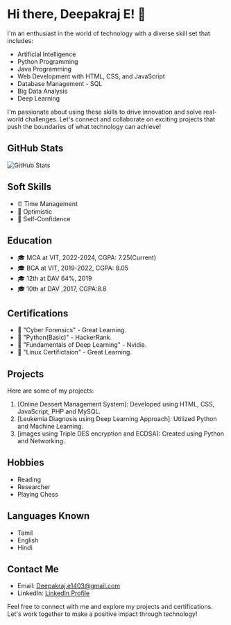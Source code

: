 # Hi there, Deepakraj E! 👋

I'm an enthusiast in the world of technology with a diverse skill set that includes:

- Artificial Intelligence
- Python Programming
- Java Programming
- Web Development with HTML, CSS, and JavaScript
- Database Management - SQL
- Big Data Analysis
- Deep Learning

I'm passionate about using these skills to drive innovation and solve real-world challenges. Let's connect and collaborate on exciting projects that push the boundaries of what technology can achieve!

## GitHub Stats

![GitHub Stats](https://github-readme-stats.vercel.app/api?username=YourGitHubUsername&show_icons=true)

## Soft Skills

- ⏰ Time Management
- 🌟 Optimistic
- 💪 Self-Confidence

  
## Education

- 🎓 MCA at VIT, 2022-2024, CGPA: 7.25(Current)
- 🎓 BCA at VIT, 2019-2022, CGPA: 8.05
- 🎓 12th at DAV 64%, 2019
- 🎓 10th at DAV ,2017, CGPA:8.8

## Certifications

- 📜 "Cyber Forensics" - Great Learning.
- 📜 "Python(Basic)" - HackerRank.
- 📜 "Fundamentals of Deep Learning" - Nvidia.
- 📜 "Linux Certifictaion" - Great Learning.

## Projects

Here are some of my projects:

1. [Online Dessert Management System]: Developed using HTML, CSS, JavaScript,  PHP and MySQL.
2. [Leukemia Diagnosis using Deep Learning Approach]: Utilized Python and Machine Learning.
3. [images using Triple DES encryption and ECDSA]: Created using Python and Networking.

## Hobbies

- Reading
- Researcher
- Playing Chess

## Languages Known

- Tamil
- English
- Hindi

## Contact Me

- Email: Deepakraj.e1403@gmail.com
- LinkedIn: [LinkedIn Profile](https://www.linkedin.com/in/deepakraj-e-64b5a81ab/)

Feel free to connect with me and explore my projects and certifications. Let's work together to make a positive impact through technology!
